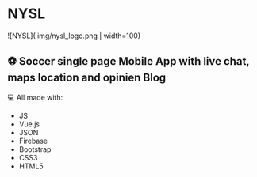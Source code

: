 # NYSL
![NYSL]( img/nysl_logo.png | width=100)

## :soccer: Soccer single page Mobile App with live chat, maps location and opinien Blog

:computer: All made with:

- JS
- Vue.js
- JSON
- Firebase
- Bootstrap
- CSS3
- HTML5


